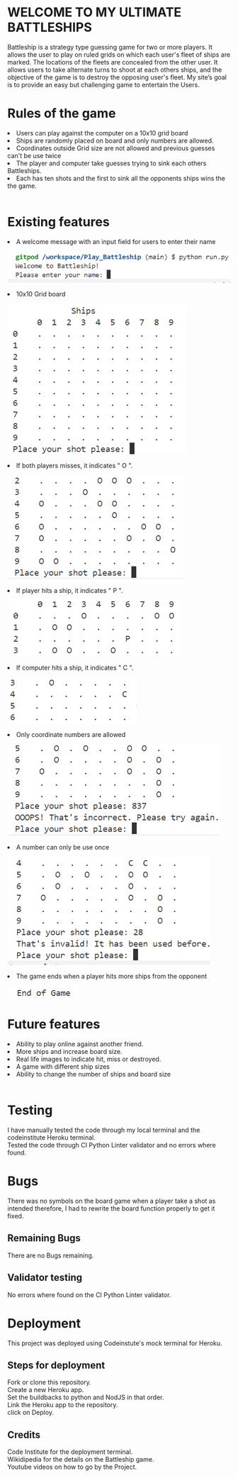 # WELCOME TO MY ULTIMATE BATTLESHIPS
Battleship is a strategy type guessing game for two or more players. It allows the user to play on ruled grids on which each user's fleet of ships are marked. The locations of the fleets are concealed from the other user. It allows users to take alternate turns to shoot at each others ships, and the objective of the game is to destroy the opposing user's fleet. My  site’s goal is to provide an easy but challenging game to entertain the Users.

# Rules of the game

<li>Users can play against the computer on a 10x10 grid board</li>
<li>Ships are randomly placed on board and only numbers are allowed.</li>
<li>Coordinates outside Grid size are not allowed and previous guesses can't be use twice</li>
<li>The player and computer take guesses trying to sink each others Battleships.</li>
<li>Each has ten shots and the first to sink all the opponents ships wins the the game.</li>
<br>

# Existing features
<li>A welcome message with an input field for users to enter their name</li>

![screenshot welcome message](images/Screenshot%20(150).png)

<li>10x10 Grid board</li>

![screenshot grid board](images/Screenshot%20(151).png)

<li>If both players misses, it indicates " O ".</li>

![screenshot "O"](images/Screenshot%20(158).png)

<li>If player hits a ship, it indicates " P ".</li>

![screenshot "P"](images/Screenshot%20(157).png)

<li>If computer hits a ship, it indicates " C ".</li>

![screenshot "C"](images/Screenshot%20(153).png)

<li>Only coordinate numbers are allowed</li>

![screenshot "only coordinate numbers"](images/Screenshot%20(155).png)

<li>A number can only be use once</li>

![screenshot "Invalid numbers"](images/Screenshot%20(154).png)

<li>The game ends when a player hits more ships from the opponent</li>

![screenshot "End of game"](images/Screenshot%20(156).png)






# Future features
<li>Ability to play online against another friend.</li>
<li>More ships and increase board size.</li>
<li>Real life images to indicate hit, miss or destroyed.</li>
<li>A game with different ship sizes</li>
<li>Ability to change the number of ships and board size</li>
<br>

# Testing
I have manually tested the code through my local terminal and the codeinstitute Heroku terminal. <br>
Tested the code through CI Python Linter validator and no errors where found.


# Bugs
There was no symbols on the board game when a player take a shot as intended therefore, I had to rewrite the board function properly to get it fixed.
## Remaining Bugs
There are no Bugs remaining.
## Validator testing
No errors where found on the CI Python Linter validator.

# Deployment
This project was deployed using Codeinstute's mock terminal for Heroku.
## Steps for deployment
Fork or clone this repository. <br>
Create a new Heroku app. <br>
Set the buildbacks to python and NodJS in that order. <br>
Link the Heroku app to the repository. <br>
click on Deploy.

## Credits
Code Institute for the deployment terminal. <br>
Wikidipedia for the details on the Battleship game. <br>
Youtube videos on how to go by the Project. 

